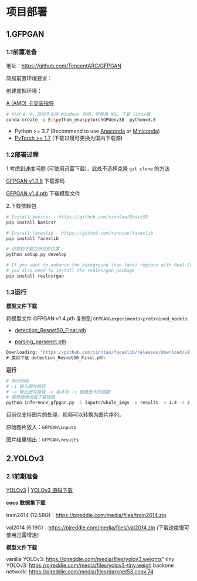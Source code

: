 # 项目部署

## 1.GFPGAN

### 1.1前置准备

地址：https://github.com/TencentARC/GFPGAN

简易前置环境要求：

创建虚拟环境：

[A (AMD) 卡安装指导](https://www.bilibili.com/read/cv22748315)

```bash
# 针对 A 卡，目前不支持 Windows 系统，可使用 WSL 下载 linux版
conda create -p E:\python_env\pytorchGPUenv38  python=3.8
```

- Python >= 3.7 (Recommend to use [Anaconda](https://www.anaconda.com/download/#linux) or [Miniconda](https://docs.conda.io/en/latest/miniconda.html))
- [PyTorch >= 1.7](https://pytorch.org/) (下载过慢可更换为国内下载源)

### 1.2部署过程

1.考虑到速度问题 (可使用迅雷下载)，此处不选择克隆 `git clone` 的方法 

[GFPGAN v1.3.8](https://github.com/TencentARC/GFPGAN/releases/tag/v1.3.8) 下载源码

[GFPGAN v1.4.pth](https://github.com/TencentARC/GFPGAN/releases/tag/v1.3.4) 下载模型文件

2.下载依赖包

```bash
# Install basicsr - https://github.com/xinntao/BasicSR
pip install basicsr

# Install facexlib - https://github.com/xinntao/facexlib
pip install facexlib

# 切换到下载包所在的位置
python setup.py develop

# If you want to enhance the background (non-face) regions with Real-ESRGAN,
# you also need to install the realesrgan package
pip install realesrgan
```

### 1.3运行

**模型文件下载**

将模型文件 GFPGAN v1.4.pth 复制到 `GFPGAN\experiments\pretrained_models` 

- [detection_Resnet50_Final.pth](https://github.com/xinntao/facexlib/releases/tag/v0.1.0)

- [parsing_parsenet.pth](https://github.com/xinntao/facexlib/releases/tag/v0.2.2)

```cmd
Downloading: "https://github.com/xinntao/facexlib/releases/download/v0.2.2/parsing_parsenet.pth" to E:\AI_project\GFPGANv1.3.8\GFPGAN\gfpgan\weights\parsing_parsenet.pth
# 类似下载 detection_Resnet50_Final.pth

```

**运行**

```bash
# 执行训练
# -i 输入图片路径
# -o 输出图片路径 -v 版本号 -s 图像放大的倍数
# 推荐使用迅雷下载链接
python inference_gfpgan.py -i inputs/whole_imgs -o results -v 1.4 -s 2
```

目前仅支持图片的处理，视频可以转换为图片序列。

原始图片放入：`GFPGAN\inputs`

图片结果输出：`GFPGAN\results`

## 2.YOLOv3

### 2.1前期准备

[YOLOv3](https://pjreddie.com/darknet/yolo/) | [YOLOv3 源码下载](https://github.com/eriklindernoren/PyTorch-YOLOv3)

**coco 数据集下载**

train2014 (12.58G)：https://pjreddie.com/media/files/train2014.zip 

val2014 (6.19G)：https://pjreddie.com/media/files/val2014.zip (下载速度慢可使用迅雷增速)

**模型文件下载**

vanilla YOLOv3: https://pjreddie.com/media/files/yolov3.weights" 
tiny YOLOv3: https://pjreddie.com/media/files/yolov3-tiny.weigh
backone network: https://pjreddie.com/media/files/darknet53.conv.74